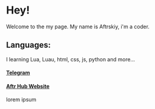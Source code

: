 # Hey!

Welcome to the my page. My name is Aftrskiy, i'm a coder.
## Languages:
I learning Lua, Luau, html, css, js, python and more...
#### [Telegram](https://t.me/aftrskiy)
#### [Aftr Hub Website](https://aftrhub.xyz)


lorem ipsum
